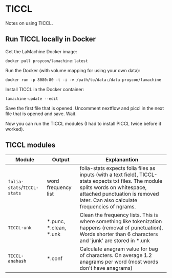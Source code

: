 # TICCL

Notes on using TICCL.

## Run TICCL locally in Docker

Get the LaMachine Docker image:

```
docker pull proycon/lamachine:latest
```

Run the Docker (with volume mapping for using your own data):

```
docker run -p 8080:80 -t -i -v /path/to/data:/data proycon/lamachine
```

Install TICCL in the Docker container:

```
lamachine-update --edit
```

Save the first file that is opened. Uncomment nextflow and piccl in the next
file that is opened and save. Wait.

Now you can run the TICCL modules (I had to install PICCL twice before it worked).

## TICCL modules

| Module | Output | Explanantion |
| ------ | ------ | ----------- |
| `folia-stats`/`TICCL-stats`   | word frequency list  | folia-stats expects folia files as inputs (with a text field), TICCL-stats expects txt files. The module splits words on whitespace, attached punctuation is removed later. Can also calculate frequencies of ngrams. |
| `TICCL-unk`   | *.punc, *.clean, *.unk  | Clean the frequency lists. This is where something like tokenization happens (removal of punctuation). Words shorter than 6 characters and 'junk' are stored in *.unk  |
| `TICCL-anahash`   | *.conf  | Calculate anagram value for bag of characters. On average 1.2 anagrams per word (most words don't have anagrams)  |

